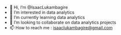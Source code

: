 - 👋 Hi, I’m @IsaacLukambagire
- 👀 I’m interested in data analytics
- 🌱 I’m currently learning data analytics
- 💞️ I’m looking to collaborate on data analytics projects
- 📫 How to reach me : isaaclukambagire@gmail.com

<!---
IsaacLukambagire/IsaacLukambagire is a ✨ special ✨ repository because its `README.md` (this file) appears on your GitHub profile.
You can click the Preview link to take a look at your changes.
--->
